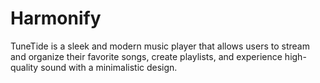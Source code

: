 # Harmonify

TuneTide is a sleek and modern music player that allows users to stream and organize their favorite songs, create playlists, and experience high-quality sound with a minimalistic design.
